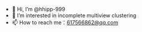- 👋 Hi, I’m @hhipp-999
- 👀 I’m interested in incomplete multiview clustering
- 📫 How to reach me：617566862@qq.com

<!---
hhipp-999/hhipp-999 is a ✨ special ✨ repository because its `README.md` (this file) appears on your GitHub profile.
You can click the Preview link to take a look at your changes.
--->
